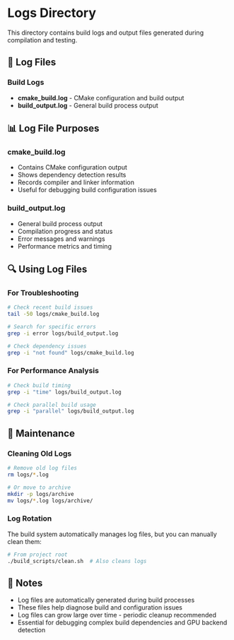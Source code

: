 # Logs Directory

This directory contains build logs and output files generated during compilation and testing.

## 📁 Log Files

### Build Logs
- **cmake_build.log** - CMake configuration and build output
- **build_output.log** - General build process output

## 📊 Log File Purposes

### cmake_build.log
- Contains CMake configuration output
- Shows dependency detection results
- Records compiler and linker information
- Useful for debugging build configuration issues

### build_output.log
- General build process output
- Compilation progress and status
- Error messages and warnings
- Performance metrics and timing

## 🔍 Using Log Files

### For Troubleshooting
```bash
# Check recent build issues
tail -50 logs/cmake_build.log

# Search for specific errors
grep -i error logs/build_output.log

# Check dependency issues
grep -i "not found" logs/cmake_build.log
```

### For Performance Analysis
```bash
# Check build timing
grep -i "time" logs/build_output.log

# Check parallel build usage
grep -i "parallel" logs/build_output.log
```

## 🧹 Maintenance

### Cleaning Old Logs
```bash
# Remove old log files
rm logs/*.log

# Or move to archive
mkdir -p logs/archive
mv logs/*.log logs/archive/
```

### Log Rotation
The build system automatically manages log files, but you can manually clean them:
```bash
# From project root
./build_scripts/clean.sh  # Also cleans logs
```

## 📝 Notes

- Log files are automatically generated during build processes
- These files help diagnose build and configuration issues
- Log files can grow large over time - periodic cleanup recommended
- Essential for debugging complex build dependencies and GPU backend detection
